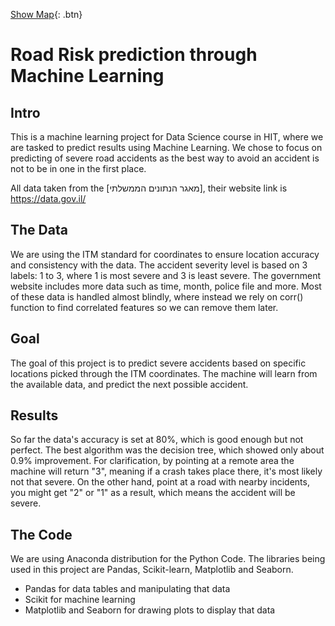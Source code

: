 [Show Map](https://eternalii.github.io/Road-Accident-ML/map.html){: .btn}

# Road Risk prediction through Machine Learning

## Intro
This is a machine learning project for Data Science course in HIT, where we are tasked to predict results using Machine Learning. We chose to focus on predicting of severe road accidents as the best way to avoid an accident is not to be in one in the first place.

All data taken from the [מאגר הנתונים הממשלתי], their website link is https://data.gov.il/

## The Data
We are using the ITM standard for coordinates to ensure location accuracy and consistency with the data.
The accident severity level is based on 3 labels: 1 to 3, where 1 is most severe and 3 is least severe.
The government website includes more data such as time, month, police file and more. Most of these data is handled almost blindly, where instead we rely on corr() function to find correlated features so we can remove them later.

## Goal
The goal of this project is to predict severe accidents based on specific locations picked through the ITM coordinates. The machine will learn from the available data, and predict the next possible accident.

## Results
So far the data's accuracy is set at 80%, which is good enough but not perfect. The best algorithm was the decision tree, which showed only about 0.9% improvement.
For clarification, by pointing at a remote area the machine will return "3", meaning if a crash takes place there, it's most likely not that severe. On the other hand, point at a road with nearby incidents, you might get "2" or "1" as a result, which means the accident will be severe.

## The Code
We are using Anaconda distribution for the Python Code. The libraries being used in this project are Pandas, Scikit-learn, Matplotlib and Seaborn.

* Pandas for data tables and manipulating that data
* Scikit for machine learning
* Matplotlib and Seaborn for drawing plots to display that data
